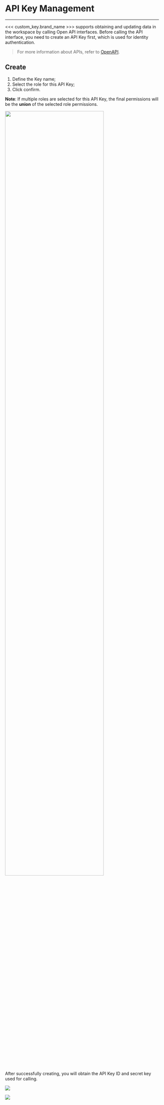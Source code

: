 # API Key Management
---

<<< custom_key.brand_name >>> supports obtaining and updating data in the workspace by calling Open API interfaces. Before calling the API interface, you need to create an API Key first, which is used for identity authentication.

> For more information about APIs, refer to [OpenAPI](../../management/api-key/open-api.md).


## Create

1. Define the Key name;
2. Select the role for this API Key;
3. Click confirm.

**Note**: If multiple roles are selected for this API Key, the final permissions will be the **union** of the selected role permissions.

<img src="../img/3_apikey_1.png" width="80%" >

After successfully creating, you will obtain the API Key ID and secret key used for calling.

![](../img/3.apikey_3.png)

![](../img/3_apikey_2.png)